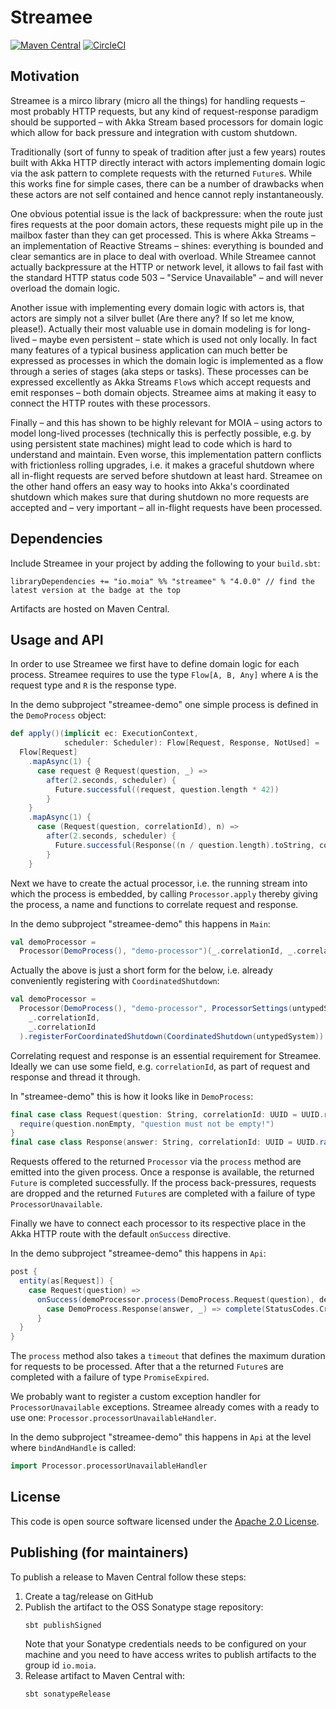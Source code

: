 # Streamee #

[![Maven Central](https://img.shields.io/maven-central/v/io.moia/streamee_2.12.svg)](https://maven-badges.herokuapp.com/maven-central/io.moia/streamee_2.12)
[![CircleCI](https://circleci.com/gh/moia-dev/streamee/tree/master.svg?style=svg)](https://circleci.com/gh/moia-dev/streamee/tree/master)

## Motivation

Streamee is a mirco library (micro all the things) for handling requests – most probably HTTP
requests, but any kind of request-response paradigm should be supported – with Akka Stream based
processors for domain logic which allow for back pressure and integration with custom shutdown.

Traditionally (sort of funny to speak of tradition after just a few years) routes built with Akka
HTTP directly interact with actors implementing domain logic via the ask pattern to complete
requests with the returned `Future`s. While this works fine for simple cases, there can be a number
of drawbacks when these actors are not self contained and hence cannot reply instantaneously.

One obvious potential issue is the lack of backpressure: when the route just fires requests at the
poor domain actors, these requests might pile up in the mailbox faster than they can get processed.
This is where Akka Streams – an implementation of Reactive Streams – shines: everything is bounded
and clear semantics are in place to deal with overload. While Streamee cannot actually backpressure
at the HTTP or network level, it allows to fail fast with the standard HTTP status code 503 – 
"Service Unavailable" – and will never overload the domain logic.

Another issue with implementing every domain logic with actors is, that actors are simply not a
silver bullet (Are there any? If so let me know, please!). Actually their most valuable use in
domain modeling is for long-lived – maybe even persistent – state which is used not only locally. In
fact many features of a typical business application can much better be expressed as processes in
which the domain logic is implemented as a flow through a series of stages (aka steps or tasks).
These processes can be expressed excellently as Akka Streams `Flow`s which accept
requests and emit responses – both domain objects. Streamee aims at making it easy to connect the
HTTP routes with these processors.

Finally – and this has shown to be highly relevant for MOIA – using actors to model long-lived
processes (technically this is perfectly possible, e.g. by using persistent state machines) might
lead to code which is hard to understand and maintain. Even worse, this implementation pattern
conflicts with frictionless rolling upgrades, i.e. it makes a graceful shutdown where all in-flight
requests are served before shutdown at least hard. Streamee on the other hand offers an easy way to
hooks into Akka's coordinated shutdown which makes sure that during shutdown no more requests are
accepted and – very important – all in-flight requests have been processed.

## Dependencies

Include Streamee in your project by adding the following to your `build.sbt`:

```
libraryDependencies += "io.moia" %% "streamee" % "4.0.0" // find the latest version at the badge at the top  
```

Artifacts are hosted on Maven Central.

## Usage and API

In order to use Streamee we first have to define domain logic for each process. Streamee requires to
use the type `Flow[A, B, Any]` where `A` is the request type and `R` is the response type.

In the demo subproject "streamee-demo" one simple process is defined in the `DemoProcess` object:

``` scala
def apply()(implicit ec: ExecutionContext,
            scheduler: Scheduler): Flow[Request, Response, NotUsed] =
  Flow[Request]
    .mapAsync(1) {
      case request @ Request(question, _) =>
        after(2.seconds, scheduler) {
          Future.successful((request, question.length * 42))
        }
    }
    .mapAsync(1) {
      case (Request(question, correlationId), n) =>
        after(2.seconds, scheduler) {
          Future.successful(Response((n / question.length).toString, correlationId))
        }
    }
``` 

Next we have to create the actual processor, i.e. the running stream into which the process is
embedded, by calling `Processor.apply` thereby giving the process, a name and functions to
correlate request and response.

In the demo subproject "streamee-demo" this happens in `Main`:

``` scala
val demoProcessor =
  Processor(DemoProcess(), "demo-processor")(_.correlationId, _.correlationId)
```

Actually the above is just a short form for the below, i.e. already conveniently registering with
`CoordinatedShutdown`:


``` scala
val demoProcessor =
  Processor(DemoProcess(), "demo-processor", ProcessorSettings(untypedSystem))(
    _.correlationId,
    _.correlationId
  ).registerForCoordinatedShutdown(CoordinatedShutdown(untypedSystem))
```

Correlating request and response is an essential requirement for Streamee. Ideally we can use some
field, e.g. `correlationId`, as part of request and response and thread it through.

In "streamee-demo" this is how it looks like in `DemoProcess`:

``` scala
final case class Request(question: String, correlationId: UUID = UUID.randomUUID()) {
  require(question.nonEmpty, "question must not be empty!")
}
final case class Response(answer: String, correlationId: UUID = UUID.randomUUID())
``` 

Requests offered to the returned `Processor` via the `process` method are emitted into the given
process. Once a response is available, the returned `Future` is completed successfully. If the
process back-pressures, requests are dropped and the returned `Future`s are completed with a failure
of type `ProcessorUnavailable`.

Finally we have to connect each processor to its respective place in the Akka HTTP route with the
default `onSuccess` directive.

In the demo subproject "streamee-demo" this happens in `Api`:

``` scala
post {
  entity(as[Request]) {
    case Request(question) =>
      onSuccess(demoProcessor.process(DemoProcess.Request(question), demoProcessorTimeout)) {
        case DemoProcess.Response(answer, _) => complete(StatusCodes.Created -> answer)
      }
  }
}
```  

The `process` method also takes a `timeout` that defines the maximum duration for requests to be
processed. After that a the returned `Future`s are completed with a failure of type
`PromiseExpired`.

We probably want to register a custom exception handler for `ProcessorUnavailable` exceptions. 
Streamee already comes with a ready to use one: `Processor.processorUnavailableHandler`.

In the demo subproject "streamee-demo" this happens in `Api` at the level where `bindAndHandle` is
called:

``` scala
import Processor.processorUnavailableHandler
```

## License

This code is open source software licensed under the [Apache 2.0 License](http://www.apache.org/licenses/LICENSE-2.0.html).

## Publishing (for maintainers)

To publish a release to Maven Central follow these steps:

1. Create a tag/release on GitHub
2. Publish the artifact to the OSS Sonatype stage repository:
   ```
   sbt publishSigned
   ```  
   Note that your Sonatype credentials needs to be configured on your machine and you need to have access writes to publish artifacts to the group id `io.moia`.
3. Release artifact to Maven Central with:
   ```
   sbt sonatypeRelease
   ```
